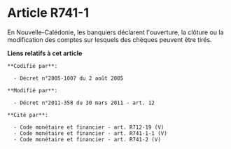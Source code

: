 # Article R741-1

En Nouvelle-Calédonie, les banquiers déclarent l'ouverture, la clôture ou la modification des comptes sur lesquels des
chèques peuvent être tirés.

**Liens relatifs à cet article**

	**Codifié par**:

	  - Décret n°2005-1007 du 2 août 2005

	**Modifié par**:

	  - Décret n°2011-358 du 30 mars 2011 - art. 12

	**Cité par**:

	  - Code monétaire et financier - art. R712-19 (V)
	  - Code monétaire et financier - art. R741-1-1 (V)
	  - Code monétaire et financier - art. R741-2 (V)
